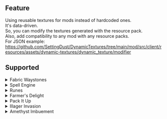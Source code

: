 ## Feature
Using reusable textures for mods instead of hardcoded ones.  
It's data-driven.  
So, you can modify the textures generated with the resource pack.  
Also, add compatibility to any mod with any resource packs.  
For JSON example: https://github.com/SettingDust/DynamicTextures/tree/main/mod/src/client/resources/assets/dynamic-textures/dynamic_texture/modifier

## Supported
<details>
<summary>Fabric Waystones</summary>


![fwaystones_0](https://raw.githubusercontent.com/SettingDust/DynamicTextures/main/docs/fwaystones_0.png) ![fwaystones_1](https://raw.githubusercontent.com/SettingDust/DynamicTextures/main/docs/fwaystones_1.png)


</details>

<details>
<summary>Spell Engine</summary>

![spell_engine_0](https://raw.githubusercontent.com/SettingDust/DynamicTextures/main/docs/spell_engine_0.png) ![spell_engine_1](https://raw.githubusercontent.com/SettingDust/DynamicTextures/main/docs/spell_engine_1.png)


</details>

<details>
<summary>Runes</summary>

Lazy

</details>

<details>
<summary>Farmer's Delight</summary>

Lazy

</details>

<details>
<summary>Pack It Up</summary>

Lazy

</details>

<details>
<summary>Illager Invasion</summary>

Lazy

</details>

<details>
<summary>Amethyst Imbuement</summary>

![amethyst_imbuement_0](https://raw.githubusercontent.com/SettingDust/DynamicTextures/main/docs/amethyst_imbuement_0.png) ![amethyst_imbuement_1](https://raw.githubusercontent.com/SettingDust/DynamicTextures/main/docs/amethyst_imbuement_1.png)


</details>
